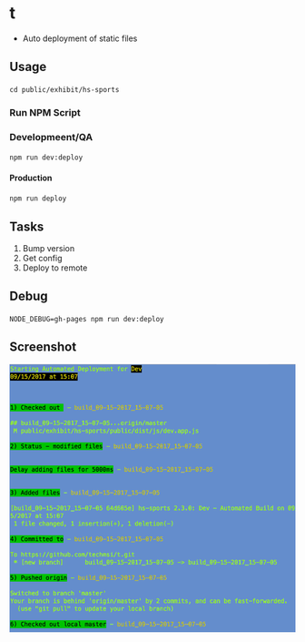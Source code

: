 # t
* Auto deployment of static files

## Usage
`cd public/exhibit/hs-sports`

### Run NPM Script

### Developmeent/QA
`npm run dev:deploy`
#### Production
`npm run deploy`

## Tasks
1) Bump version
2) Get config
3) Deploy to remote

## Debug
`NODE_DEBUG=gh-pages npm run dev:deploy`

## Screenshot
![Dev](/screenshot.png?raw=true "Dev Deploy")
